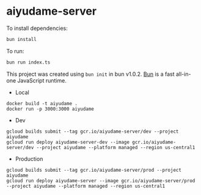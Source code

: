 # aiyudame-server

To install dependencies:

```bash
bun install
```

To run:

```bash
bun run index.ts
```

This project was created using `bun init` in bun v1.0.2. [Bun](https://bun.sh) is a fast all-in-one JavaScript runtime.

- Local

```shell
docker build -t aiyudame .
docker run -p 3000:3000 aiyudame
```

- Dev

```shell
gcloud builds submit --tag gcr.io/aiyudame-server/dev --project aiyudame
gcloud run deploy aiyudame-server-dev --image gcr.io/aiyudame-server/dev --project aiyudame --platform managed --region us-central1
```

- Production

```shell
gcloud builds submit --tag gcr.io/aiyudame-server/prod --project aiyudame
gcloud run deploy aiyudame-server --image gcr.io/aiyudame-server/prod --project aiyudame --platform managed --region us-central1
```
